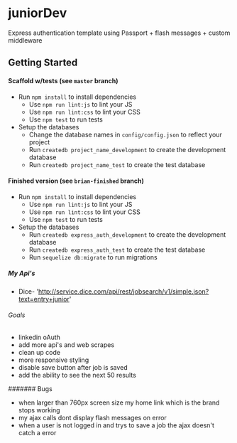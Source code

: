 # juniorDev

Express authentication template using Passport + flash messages + custom middleware

## Getting Started

#### Scaffold w/tests (see `master` branch)

* Run `npm install` to install dependencies
  * Use `npm run lint:js` to lint your JS
  * Use `npm run lint:css` to lint your CSS
  * Use `npm test` to run tests
* Setup the databases
  * Change the database names in `config/config.json` to reflect your project
  * Run `createdb project_name_development` to create the development database
  * Run `createdb project_name_test` to create the test database

#### Finished version (see `brian-finished` branch)

* Run `npm install` to install dependencies
  * Use `npm run lint:js` to lint your JS
  * Use `npm run lint:css` to lint your CSS
  * Use `npm test` to run tests
* Setup the databases
  * Run `createdb express_auth_development` to create the development database
  * Run `createdb express_auth_test` to create the test database
  * Run `sequelize db:migrate` to run migrations

##### My Api's 
  * Dice- 'http://service.dice.com/api/rest/jobsearch/v1/simple.json?text=entry+junior'

###### Goals
  * linkedin oAuth
  * add more api's and web scrapes
  * clean up code
  * more responsive styling
  * disable save button after job is saved
  * add the ability to see the next 50 results

####### Bugs
  * when larger than 760px screen size my home link which is the brand stops working
  * my ajax calls dont display flash messages on error
  * when a user is not logged in and trys to save a job the ajax doesn't catch
    a error

